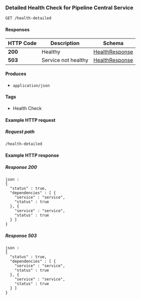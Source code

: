 
<a name="healthdetailed"></a>
### Detailed Health Check for Pipeline Central Service
```
GET /health-detailed
```


#### Responses

|HTTP Code|Description|Schema|
|---|---|---|
|**200**|Healthy|[HealthResponse](../definitions/HealthResponse.md#healthresponse)|
|**503**|Service not healthy|[HealthResponse](../definitions/HealthResponse.md#healthresponse)|


#### Produces

* `application/json`


#### Tags

* Health Check


#### Example HTTP request

##### Request path
```
/health-detailed
```


#### Example HTTP response

##### Response 200
```
json :
{
  "status" : true,
  "dependencies" : [ {
    "service" : "service",
    "status" : true
  }, {
    "service" : "service",
    "status" : true
  } ]
}
```


##### Response 503
```
json :
{
  "status" : true,
  "dependencies" : [ {
    "service" : "service",
    "status" : true
  }, {
    "service" : "service",
    "status" : true
  } ]
}
```



